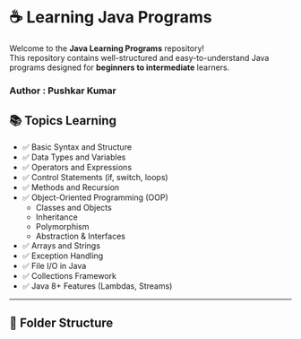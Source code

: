 # ☕ Learning Java Programs

Welcome to the **Java Learning Programs** repository!  
This repository contains well-structured and easy-to-understand Java programs designed for **beginners to intermediate** learners.

### Author : Pushkar Kumar

## 📚 Topics Learning

- ✅ Basic Syntax and Structure
- ✅ Data Types and Variables
- ✅ Operators and Expressions
- ✅ Control Statements (if, switch, loops)
- ✅ Methods and Recursion
- ✅ Object-Oriented Programming (OOP)
  - Classes and Objects
  - Inheritance
  - Polymorphism
  - Abstraction & Interfaces
- ✅ Arrays and Strings
- ✅ Exception Handling
- ✅ File I/O in Java
- ✅ Collections Framework
- ✅ Java 8+ Features (Lambdas, Streams)

---

## 📂 Folder Structure

